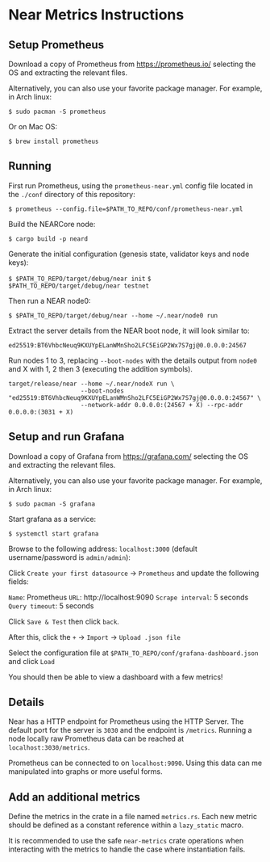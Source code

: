 # Near Metrics Instructions

## Setup Prometheus

Download a copy of Prometheus from https://prometheus.io/ selecting the OS and extracting the relevant files.

Alternatively, you can also use your favorite package manager. For example, in Arch linux:

`$ sudo pacman -S prometheus`

Or on Mac OS:

`$ brew install prometheus`

## Running

First run Prometheus, using the `prometheus-near.yml` config file located in the `./conf` directory of this repository:

`$ prometheus --config.file=$PATH_TO_REPO/conf/prometheus-near.yml`

Build the NEARCore node:

`$ cargo build -p neard`

Generate the initial configuration (genesis state, validator keys and node keys):

`$ $PATH_TO_REPO/target/debug/near init`
`$ $PATH_TO_REPO/target/debug/near testnet`

Then run a NEAR node0:

`$ $PATH_TO_REPO/target/debug/near --home ~/.near/node0 run`

Extract the server details from the NEAR boot node, it will look similar to:

`ed25519:BT6VhbcNeuq9KXUYpELanWMnSho2LFC5EiGP2Wx7S7gj@0.0.0.0:24567`

Run nodes 1 to 3, replacing `--boot-nodes` with the details output from `node0`
and X with 1, 2 then 3 (executing the addition symbols).

```
target/release/near --home ~/.near/nodeX run \
                    --boot-nodes "ed25519:BT6VhbcNeuq9KXUYpELanWMnSho2LFC5EiGP2Wx7S7gj@0.0.0.0:24567" \
                    --network-addr 0.0.0.0:(24567 + X) --rpc-addr 0.0.0.0:(3031 + X)
```

## Setup and run Grafana

Download a copy of Grafana from https://grafana.com/ selecting the OS and extracting the relevant files.

Alternatively, you can also use your favorite package manager. For example, in Arch linux:

`$ sudo pacman -S grafana`

Start grafana as a service:

`$ systemctl start grafana`

Browse to the following address: `localhost:3000` (default username/password is `admin/admin`):

Click `Create your first datasource` -> `Prometheus` and update the following fields:

`Name`: Prometheus
`URL`: http://localhost:9090
`Scrape interval`: 5 seconds
`Query timeout`: 5 seconds

Click `Save & Test` then click `back`.

After this, click the `+` -> `Import` -> `Upload .json file`

Select the configuration file at `$PATH_TO_REPO/conf/grafana-dashboard.json` and click `Load`

You should then be able to view a dashboard with a few metrics!

## Details

Near has a HTTP endpoint for Prometheus using the HTTP Server. The default port
for the server is `3030` and the endpoint is `/metrics`. Running a node locally raw
Prometheus data can be reached at `localhost:3030/metrics`.

Prometheus can be connected to on `localhost:9090`. Using this data can me
manipulated into graphs or more useful forms.

## Add an additional metrics

Define the metrics in the crate in a file named `metrics.rs`. Each new metric should
be defined as a constant reference within a `lazy_static` macro.

It is recommended to use the safe `near-metrics` crate operations when interacting
with the metrics to handle the case where instantiation fails.
